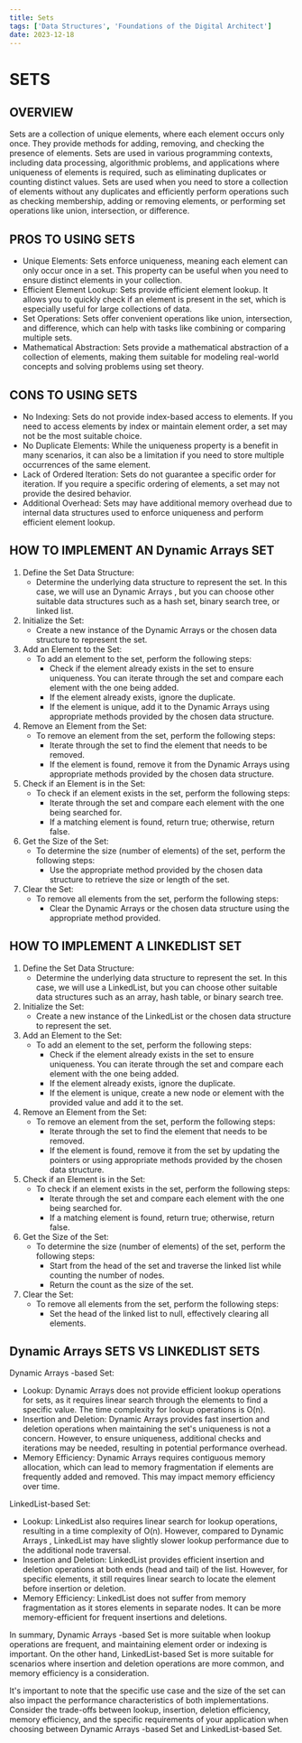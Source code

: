 ```yaml
---
title: Sets
tags: ['Data Structures', 'Foundations of the Digital Architect']
date: 2023-12-18
---
```

# SETS

## OVERVIEW

Sets are a collection of unique elements, where each element occurs only once. They provide methods for adding, removing, and checking the presence of elements. Sets are used in various programming contexts, including data processing, algorithmic problems, and applications where uniqueness of elements is required, such as eliminating duplicates or counting distinct values. Sets are used when you need to store a collection of elements without any duplicates and efficiently perform operations such as checking membership, adding or removing elements, or performing set operations like union, intersection, or difference.

## PROS TO USING SETS
- Unique Elements: Sets enforce uniqueness, meaning each element can only occur once in a set. This property can be useful when you need to ensure distinct elements in your collection.
- Efficient Element Lookup: Sets provide efficient element lookup. It allows you to quickly check if an element is present in the set, which is especially useful for large collections of data.
- Set Operations: Sets offer convenient operations like union, intersection, and difference, which can help with tasks like combining or comparing multiple sets.
- Mathematical Abstraction: Sets provide a mathematical abstraction of a collection of elements, making them suitable for modeling real-world concepts and solving problems using set theory.

## CONS TO USING SETS
- No Indexing: Sets do not provide index-based access to elements. If you need to access elements by index or maintain element order, a set may not be the most suitable choice.
- No Duplicate Elements: While the uniqueness property is a benefit in many scenarios, it can also be a limitation if you need to store multiple occurrences of the same element.
- Lack of Ordered Iteration: Sets do not guarantee a specific order for iteration. If you require a specific ordering of elements, a set may not provide the desired behavior.
- Additional Overhead: Sets may have additional memory overhead due to internal data structures used to enforce uniqueness and perform efficient element lookup.

## HOW TO IMPLEMENT AN Dynamic Arrays  SET
1. Define the Set Data Structure:
    - Determine the underlying data structure to represent the set. In this case, we will use an Dynamic Arrays , but you can choose other suitable data structures such as a hash set, binary search tree, or linked list.
2. Initialize the Set:
    - Create a new instance of the Dynamic Arrays  or the chosen data structure to represent the set.
3. Add an Element to the Set:
    - To add an element to the set, perform the following steps:
        - Check if the element already exists in the set to ensure uniqueness. You can iterate through the set and compare each element with the one being added.
        - If the element already exists, ignore the duplicate.
        - If the element is unique, add it to the Dynamic Arrays  using appropriate methods provided by the chosen data structure.
4. Remove an Element from the Set:
    - To remove an element from the set, perform the following steps:
        - Iterate through the set to find the element that needs to be removed.
        - If the element is found, remove it from the Dynamic Arrays  using appropriate methods provided by the chosen data structure.
5. Check if an Element is in the Set:
    - To check if an element exists in the set, perform the following steps:
        - Iterate through the set and compare each element with the one being searched for.
        - If a matching element is found, return true; otherwise, return false.
6. Get the Size of the Set:
    - To determine the size (number of elements) of the set, perform the following steps:
        - Use the appropriate method provided by the chosen data structure to retrieve the size or length of the set.
7. Clear the Set:
    - To remove all elements from the set, perform the following steps:
        - Clear the Dynamic Arrays  or the chosen data structure using the appropriate method provided.

## HOW TO IMPLEMENT A LINKEDLIST SET

1. Define the Set Data Structure:
    - Determine the underlying data structure to represent the set. In this case, we will use a LinkedList, but you can choose other suitable data structures such as an array, hash table, or binary search tree.
2. Initialize the Set:
    - Create a new instance of the LinkedList or the chosen data structure to represent the set.
3. Add an Element to the Set:
    - To add an element to the set, perform the following steps:
        - Check if the element already exists in the set to ensure uniqueness. You can iterate through the set and compare each element with the one being added.
        - If the element already exists, ignore the duplicate.
        - If the element is unique, create a new node or element with the provided value and add it to the set.
4. Remove an Element from the Set:
    - To remove an element from the set, perform the following steps:
        - Iterate through the set to find the element that needs to be removed.
        - If the element is found, remove it from the set by updating the pointers or using appropriate methods provided by the chosen data structure.
5. Check if an Element is in the Set:
    - To check if an element exists in the set, perform the following steps:
        - Iterate through the set and compare each element with the one being searched for.
        - If a matching element is found, return true; otherwise, return false.
6. Get the Size of the Set:
    - To determine the size (number of elements) of the set, perform the following steps:
        - Start from the head of the set and traverse the linked list while counting the number of nodes.
        - Return the count as the size of the set.
7. Clear the Set:
    - To remove all elements from the set, perform the following steps:
        - Set the head of the linked list to null, effectively clearing all elements.

## Dynamic Arrays  SETS VS LINKEDLIST SETS

Dynamic Arrays -based Set:

- Lookup: Dynamic Arrays  does not provide efficient lookup operations for sets, as it requires linear search through the elements to find a specific value. The time complexity for lookup operations is O(n).
- Insertion and Deletion: Dynamic Arrays  provides fast insertion and deletion operations when maintaining the set's uniqueness is not a concern. However, to ensure uniqueness, additional checks and iterations may be needed, resulting in potential performance overhead.
- Memory Efficiency: Dynamic Arrays  requires contiguous memory allocation, which can lead to memory fragmentation if elements are frequently added and removed. This may impact memory efficiency over time.

LinkedList-based Set:

- Lookup: LinkedList also requires linear search for lookup operations, resulting in a time complexity of O(n). However, compared to Dynamic Arrays , LinkedList may have slightly slower lookup performance due to the additional node traversal.
- Insertion and Deletion: LinkedList provides efficient insertion and deletion operations at both ends (head and tail) of the list. However, for specific elements, it still requires linear search to locate the element before insertion or deletion.
- Memory Efficiency: LinkedList does not suffer from memory fragmentation as it stores elements in separate nodes. It can be more memory-efficient for frequent insertions and deletions.

In summary, Dynamic Arrays -based Set is more suitable when lookup operations are frequent, and maintaining element order or indexing is important. On the other hand, LinkedList-based Set is more suitable for scenarios where insertion and deletion operations are more common, and memory efficiency is a consideration.

It's important to note that the specific use case and the size of the set can also impact the performance characteristics of both implementations. Consider the trade-offs between lookup, insertion, deletion efficiency, memory efficiency, and the specific requirements of your application when choosing between Dynamic Arrays -based Set and LinkedList-based Set.
